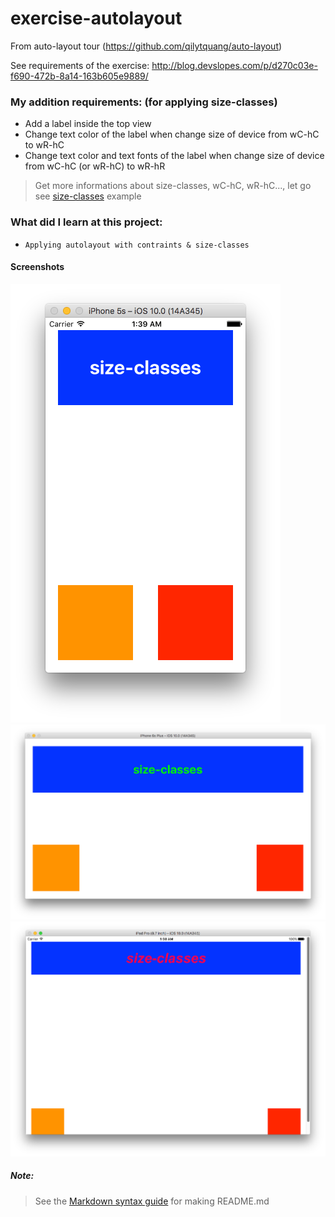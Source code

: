 # exercise-autolayout
From auto-layout tour (https://github.com/qilytquang/auto-layout)

See requirements of the exercise: http://blog.devslopes.com/p/d270c03e-f690-472b-8a14-163b605e9889/

### My addition requirements: (for applying size-classes)
* Add a label inside the top view
* Change text color of the label when change size of device from wC-hC to wR-hC
* Change text color and text fonts of the label when change size of device from wC-hC (or wR-hC) to wR-hR

> Get more informations about size-classes, wC-hC, wR-hC..., let go see [size-classes](https://github.com/qilytquang/size-classes) example

### What did I learn at this project:
* `Applying autolayout with contraints & size-classes`

#### Screenshots
[id1]: /screenshot1.png "Screenshot 1 of exercise-autolayout"
[id2]: /screenshot2.png "Screenshot 2 of exercise-autolayout"
[id3]: /screenshot3.png "Screenshot 3 of exercise-autolayout"
![Screenshot 1][id1]
![Screenshot 2][id2]
![Screenshot 3][id3]

##### Note:
> See the [Markdown syntax guide](https://confluence.atlassian.com/bitbucketserver/markdown-syntax-guide-776639995.html)
> for making README.md
